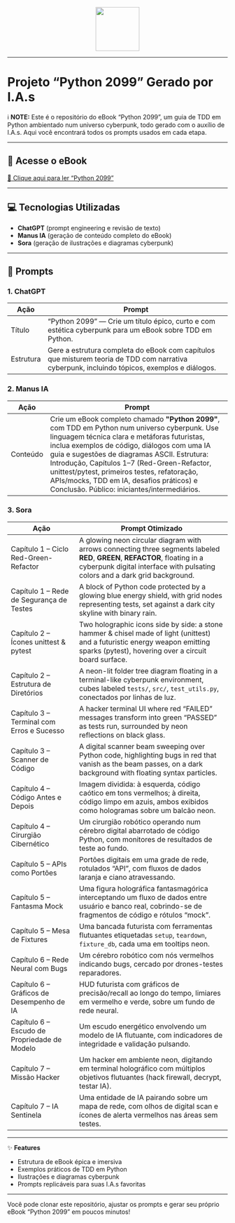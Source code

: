 <p align="center">
    <img width="100" src=".github/imagem/capa.png">
</p>

---

# Projeto “Python 2099” Gerado por I.A.s

ℹ️ **NOTE:** Este é o repositório do eBook “Python 2099”, um guia de TDD em Python ambientado num universo cyberpunk, todo gerado com o auxílio de I.A.s. Aqui você encontrará todos os prompts usados em cada etapa.

---

## 📕 Acesse o eBook  
[📖 Clique aqui para ler “Python 2099”](#)  

---

## 💻 Tecnologias Utilizadas  
- **ChatGPT** (prompt engineering e revisão de texto)  
- **Manus IA** (geração de conteúdo completo do eBook)  
- **Sora** (geração de ilustrações e diagramas cyberpunk)  

---

## 🧠 Prompts

### 1. ChatGPT  
| Ação      | Prompt                                                                                                                               |
|-----------|---------------------------------------------------------------------------------------------------------------------------------------|
| Título    | “Python 2099” — Crie um título épico, curto e com estética cyberpunk para um eBook sobre TDD em Python.                               |
| Estrutura | Gere a estrutura completa do eBook com capítulos que misturem teoria de TDD com narrativa cyberpunk, incluindo tópicos, exemplos e diálogos. |

### 2. Manus IA  
| Ação      | Prompt                                                                                                                                                                                                                                                                                                                                                                                                                       |
|-----------|-----------------------------------------------------------------------------------------------------------------------------------------------------------------------------------------------------------------------------------------------------------------------------------------------------------------------------------------------------------------------------------------------------------------------------|
| Conteúdo  | Crie um eBook completo chamado **"Python 2099"**, com TDD em Python num universo cyberpunk. Use linguagem técnica clara e metáforas futuristas, inclua exemplos de código, diálogos com uma IA guia e sugestões de diagramas ASCII. Estrutura: Introdução, Capítulos 1–7 (Red-Green-Refactor, unittest/pytest, primeiros testes, refatoração, APIs/mocks, TDD em IA, desafios práticos) e Conclusão. Público: iniciantes/intermediários. |

### 3. Sora  
| Ação                                             | Prompt Otimizado                                                                                                                                                                                                                                                                                                                                                                                                                                                                                                                                                                |
|--------------------------------------------------|-------------------------------------------------------------------------------------------------------------------------------------------------------------------------------------------------------------------------------------------------------------------------------------------------------------------------------------------------------------------------------------------------------------------------------------------------------------------------------------------------------------------------------------------------------------------------------------------------------------------------|
| Capítulo 1 – Ciclo Red-Green-Refactor             | A glowing neon circular diagram with arrows connecting three segments labeled **RED**, **GREEN**, **REFACTOR**, floating in a cyberpunk digital interface with pulsating colors and a dark grid background.                                                                                                                                                                                                                                                                                                                                                                         |
| Capítulo 1 – Rede de Segurança de Testes         | A block of Python code protected by a glowing blue energy shield, with grid nodes representing tests, set against a dark city skyline with binary rain.                                                                                                                                                                                                                                                                                                                                                                                                                            |
| Capítulo 2 – Ícones unittest & pytest             | Two holographic icons side by side: a stone hammer & chisel made of light (unittest) and a futuristic energy weapon emitting sparks (pytest), hovering over a circuit board surface.                                                                                                                                                                                                                                                                                                                                                                                                 |
| Capítulo 2 – Estrutura de Diretórios             | A neon-lit folder tree diagram floating in a terminal-like cyberpunk environment, cubes labeled `tests/`, `src/`, `test_utils.py`, conectados por linhas de luz.                                                                                                                                                                                                                                                                                                                                                                                                                  |
| Capítulo 3 – Terminal com Erros e Sucesso        | A hacker terminal UI where red “FAILED” messages transform into green “PASSED” as tests run, surrounded by neon reflections on black glass.                                                                                                                                                                                                                                                                                                                                                                                                                                       |
| Capítulo 3 – Scanner de Código                   | A digital scanner beam sweeping over Python code, highlighting bugs in red that vanish as the beam passes, on a dark background with floating syntax particles.                                                                                                                                                                                                                                                                                                                                                                                                                  |
| Capítulo 4 – Código Antes e Depois               | Imagem dividida: à esquerda, código caótico em tons vermelhos; à direita, código limpo em azuis, ambos exibidos como hologramas sobre um balcão neon.                                                                                                                                                                                                                                                                                                                                                                                                                            |
| Capítulo 4 – Cirurgião Cibernético               | Um cirurgião robótico operando num cérebro digital abarrotado de código Python, com monitores de resultados de teste ao fundo.                                                                                                                                                                                                                                                                                                                                                                                                                                                |
| Capítulo 5 – APIs como Portões                   | Portões digitais em uma grade de rede, rotulados “API”, com fluxos de dados laranja e ciano atravessando.                                                                                                                                                                                                                                                                                                                                                                                                                                                                      |
| Capítulo 5 – Fantasma Mock                        | Uma figura holográfica fantasmagórica interceptando um fluxo de dados entre usuário e banco real, cobrindo-se de fragmentos de código e rótulos “mock”.                                                                                                                                                                                                                                                                                                                                                                                                                        |
| Capítulo 5 – Mesa de Fixtures                     | Uma bancada futurista com ferramentas flutuantes etiquetadas `setup`, `teardown`, `fixture_db`, cada uma em tooltips neon.                                                                                                                                                                                                                                                                                                                                                                                                                                                      |
| Capítulo 6 – Rede Neural com Bugs                | Um cérebro robótico com nós vermelhos indicando bugs, cercado por drones-testes reparadores.                                                                                                                                                                                                                                                                                                                                                                                                                                                                                  |
| Capítulo 6 – Gráficos de Desempenho de IA         | HUD futurista com gráficos de precisão/recall ao longo do tempo, limiares em vermelho e verde, sobre um fundo de rede neural.                                                                                                                                                                                                                                                                                                                                                                                                                                                   |
| Capítulo 6 – Escudo de Propriedade de Modelo      | Um escudo energético envolvendo um modelo de IA flutuante, com indicadores de integridade e validação pulsando.                                                                                                                                                                                                                                                                                                                                                                                                                                                                 |
| Capítulo 7 – Missão Hacker                        | Um hacker em ambiente neon, digitando em terminal holográfico com múltiplos objetivos flutuantes (hack firewall, decrypt, testar IA).                                                                                                                                                                                                                                                                                                                                                                                                                                             |
| Capítulo 7 – IA Sentinela                         | Uma entidade de IA pairando sobre um mapa de rede, com olhos de digital scan e ícones de alerta vermelhos nas áreas sem testes.                                                                                                                                                                                                                                                                                                                                                                                                                                                 |

---

✨ **Features**  
- Estrutura de eBook épica e imersiva  
- Exemplos práticos de TDD em Python  
- Ilustrações e diagramas cyberpunk  
- Prompts replicáveis para suas I.A.s favoritas  

---

Você pode clonar este repositório, ajustar os prompts e gerar seu próprio eBook “Python 2099” em poucos minutos!  
